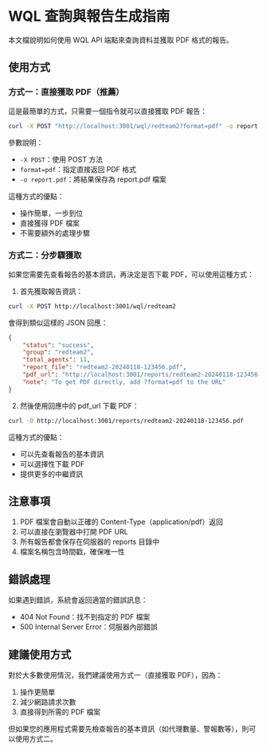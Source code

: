 # WQL 查詢與報告生成指南

本文檔說明如何使用 WQL API 端點來查詢資料並獲取 PDF 格式的報告。

## 使用方式

### 方式一：直接獲取 PDF（推薦）

這是最簡單的方式，只需要一個指令就可以直接獲取 PDF 報告：

```bash
curl -X POST "http://localhost:3001/wql/redteam2?format=pdf" -o report.pdf
```

參數說明：
- `-X POST`：使用 POST 方法
- `format=pdf`：指定直接返回 PDF 格式
- `-o report.pdf`：將結果保存為 report.pdf 檔案

這種方式的優點：
- 操作簡單，一步到位
- 直接獲得 PDF 檔案
- 不需要額外的處理步驟

### 方式二：分步驟獲取

如果您需要先查看報告的基本資訊，再決定是否下載 PDF，可以使用這種方式：

1. 首先獲取報告資訊：
```bash
curl -X POST http://localhost:3001/wql/redteam2
```

會得到類似這樣的 JSON 回應：
```json
{
    "status": "success",
    "group": "redteam2",
    "total_agents": 11,
    "report_file": "redteam2-20240118-123456.pdf",
    "pdf_url": "http://localhost:3001/reports/redteam2-20240118-123456.pdf",
    "note": "To get PDF directly, add ?format=pdf to the URL"
}
```

2. 然後使用回應中的 pdf_url 下載 PDF：
```bash
curl -O http://localhost:3001/reports/redteam2-20240118-123456.pdf
```

這種方式的優點：
- 可以先查看報告的基本資訊
- 可以選擇性下載 PDF
- 提供更多的中繼資訊

## 注意事項

1. PDF 檔案會自動以正確的 Content-Type（application/pdf）返回
2. 可以直接在瀏覽器中打開 PDF URL
3. 所有報告都會保存在伺服器的 reports 目錄中
4. 檔案名稱包含時間戳，確保唯一性

## 錯誤處理

如果遇到錯誤，系統會返回適當的錯誤訊息：

- 404 Not Found：找不到指定的 PDF 檔案
- 500 Internal Server Error：伺服器內部錯誤

## 建議使用方式

對於大多數使用情況，我們建議使用方式一（直接獲取 PDF），因為：
1. 操作更簡單
2. 減少網路請求次數
3. 直接得到所需的 PDF 檔案

但如果您的應用程式需要先檢查報告的基本資訊（如代理數量、警報數等），則可以使用方式二。
